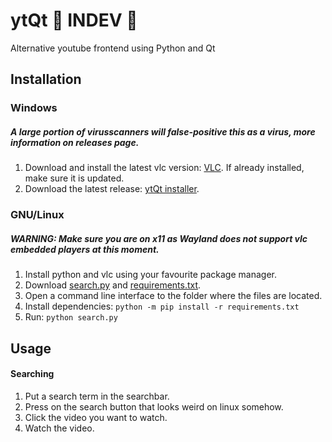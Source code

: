 # ytQt 🚧 INDEV 🚧
Alternative youtube frontend using Python and Qt

## Installation
### Windows
##### A large portion of virusscanners will false-positive this as a virus, more information on releases page.
1) Download and install the latest vlc version: [VLC](https://www.videolan.org/vlc/). If already installed, make sure it is updated.
2) Download the latest release: [ytQt installer](https://github.com/Delamox/ytQt/releases).
### GNU/Linux
##### WARNING: Make sure you are on x11 as Wayland does not support vlc embedded players at this moment.
1) Install python and vlc using your favourite package manager.
2) Download [search.py](https://github.com/Delamox/ytQt/blob/master/search.py) and [requirements.txt](https://github.com/Delamox/ytQt/blob/master/requirements.txt).
3) Open a command line interface to the folder where the files are located.
4) Install dependencies: `python -m pip install -r requirements.txt`
5) Run: `python search.py`

## Usage
#### Searching
1) Put a search term in the searchbar.
2) Press on the search button that looks weird on linux somehow.
3) Click the video you want to watch.
4) Watch the video.
